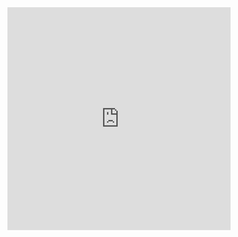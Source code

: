 <!-- ---
title: Calendar
author: Questionable Research Labs
date: "2020-01-04 11:22:00"
order: -1
layout: default
--- -->
<style>

    #calendarIFrameWrapper {
        position: relative;
        width: 100%;
        /* padding-bottom: 56.25%; */
        padding-bottom: 100%;
    }
    @media (max-width: 600px) {
        #calendarIFrameWrapper {
        padding-bottom: 120%;
    }
    }
</style>
<div id="calendarIFrameWrapper">

<iframe src="https://geekonical.nz/embeds/dark" style="border-width:0;position: absolute;" width="100%" height="100%" frameborder="0" ></iframe>
</div>
